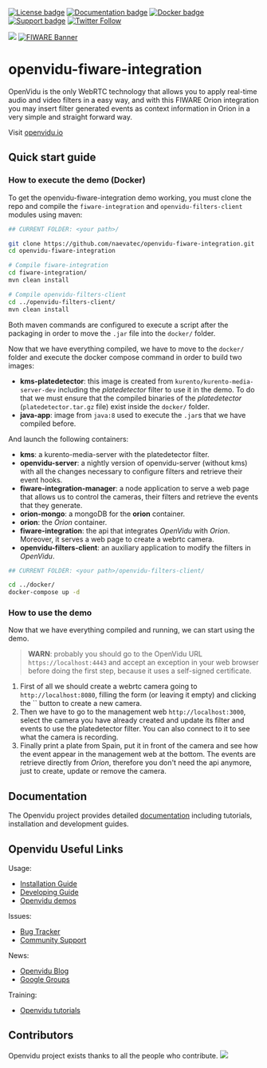 [![License badge](https://img.shields.io/badge/license-Apache2-orange.svg)](http://www.apache.org/licenses/LICENSE-2.0)
[![Documentation badge](https://readthedocs.org/projects/fiware-orion/badge/?version=latest)](https://openvidu.io/docs/home/)
[![Docker badge](https://img.shields.io/docker/pulls/openvidu/openvidu-server-kms.svg)](https://hub.docker.com/r/openvidu/openvidu-server-kms)
[![Support badge](https://img.shields.io/badge/support-sof-yellowgreen.svg)](https://groups.google.com/forum/#!forum/openvidu)
[![Twitter Follow](https://img.shields.io/twitter/follow/openvidu.svg?style=social)](https://twitter.com/openvidu)


[![][OpenViduLogo]](https://openvidu.io) [![FIWARE Banner](https://fiware.github.io/tutorials.Relationships-Linked-Data/img/fiware.png)](https://www.fiware.org/developers)

openvidu-fiware-integration
===

OpenVidu is the only WebRTC technology that allows you to apply real-time audio and video filters in a easy way, and with this FIWARE Orion integration you may insert filter generated events as context information in Orion in a very simple and straight forward way. 

Visit [openvidu.io](https://openvidu.io)

<!-- This project is part of [FIWARE](https://www.fiware.org/). For more information
check the FIWARE Catalogue entry for
[Context Processing, Analysis and Visualization](https://github.com/Fiware/catalogue/tree/master/processing).

| :books:[Documentation](https://kurento.rtfd.io/) | :page_facing_up: [Site](https://www.kurento.org/) | :mortar_board: [Academy](https://fiware-academy.readthedocs.io/en/latest/processing/kurento) | :whale: [Docker Hub](https://hub.docker.com/r/fiware/stream-oriented-kurento/) | 
| ---|---|---|---| -->

[FIWARE]: http://www.fiware.org
[Kurento FIWARE Catalog Entry]: http://catalogue.fiware.org/enablers/stream-oriented-kurento

## Quick start guide

### How to execute the demo (Docker)

To get the openvidu-fiware-integration demo working, you must clone the repo and compile the `fiware-integration` and `openvidu-filters-client` modules using maven:

```sh
## CURRENT FOLDER: <your path>/

git clone https://github.com/naevatec/openvidu-fiware-integration.git
cd openvidu-fiware-integration

# Compile fiware-integration
cd fiware-integration/
mvn clean install

# Compile openvidu-filters-client
cd ../openvidu-filters-client/
mvn clean install
```

Both maven commands are configured to execute a script after the packaging in order to move the `.jar` file into the `docker/` folder.

Now that we have everything compiled, we have to move to the `docker/` folder and execute the docker compose command in order to build two images:

- **kms-platedetector**: this image is created from `kurento/kurento-media-server-dev` including the _platedetector_ filter to use it in the demo. To do that we must ensure that the compiled binaries of the _platedetector_ (`platedetector.tar.gz` file) exist inside the `docker/` folder.
- **java-app**: image from `java:8` used to execute the `.jar`s that we have compiled before.

And launch the following containers:

- **kms**: a kurento-media-server with the platedetector filter.
- **openvidu-server**: a nightly version of openvidu-server (without kms) with all the changes necessary to configure filters and retrieve their event hooks.
- **fiware-integration-manager**: a node application to serve a web page that allows us to control the cameras, their filters and retrieve the events that they generate.
- **orion-mongo**: a mongoDB for the **orion** container.
- **orion**: the _Orion_ container.
- **fiware-integration**: the api that integrates _OpenVidu_ with _Orion_. Moreover, it serves a web page to create a webrtc camera.
- **openvidu-filters-client**: an auxiliary application to modify the filters in _OpenVidu_. 

```sh
## CURRENT FOLDER: <your path>/openvidu-filters-client/

cd ../docker/
docker-compose up -d
```

### How to use the demo

Now that we have everything compiled and running, we can start using the demo.

> **WARN**: probably you should go to the OpenVidu URL `https://localhost:4443` and accept an exception in your web browser before doing the first step, because it uses a self-signed certificate. 

1. First of all we should create a webrtc camera going to `http://localhost:8080`, filling the form (or leaving it empty) and clicking the `` button to create a new camera.
2. Then we have to go to the management web `http://localhost:3000`, select the camera you have already created and update its filter and events to use the platedetector filter. You can also connect to it to see what the camera is recording.
3. Finally print a plate from Spain, put it in front of the camera and see how the event appear in the management web at the bottom. The events are retrieve directly from _Orion_, therefore you don't need the api anymore, just to create, update or remove the camera. 

Documentation
-------------

The Openvidu project provides detailed [documentation] including tutorials, installation and development guides. 

[documentation]: https://openvidu.io/docs/home/index.html


Openvidu Useful Links
---------------------

Usage:

* [Installation Guide](https://openvidu.io/docs/deployment/deploying-ubuntu/)
* [Developing Guide](https://openvidu.io/docs/developing/)
* [Openvidu demos](https://openvidu.io/demos)

Issues:

* [Bug Tracker](https://github.com/OpenVidu/openvidu/issues)
* [Community Support](https://openvidu.io/community)

News:

* [Openvidu Blog](https://medium.com/@openvidu)
* [Google Groups](https://groups.google.com/forum/#!forum/openvidu)
<!-- * [Openvidu RoadMap](ROADMAP.md) -->

Training: 

* [Openvidu tutorials](https://openvidu.io/tutorials)

## Contributors

Openvidu project exists thanks to all the people who contribute. 
<a href="https://github.com/undefined/undefinedgraphs/contributors"><img src="https://opencollective.com/openvidu/contributors.svg?width=890&button=false" /></a>


[OpenViduLogo]: https://secure.gravatar.com/avatar/5daba1d43042f2e4e85849733c8e5702?s=120

[NUBOMEDIA]: http://www.nubomedia.eu

